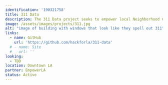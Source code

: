 ```yaml
---
identification: '190321758'
title: 311 Data
description: The 311 Data project seeks to empower local Neighborhood Councils to improve the ideation and analysis of their initiatives using the wealth of publicly available 311 data.
image: /assets/images/projects/311.jpg
alt: "image of building with windows that look like they spell out 311"
links: 
  - name: GitHub
    url: 'https://github.com/hackforla/311-data'
  # - name: Site
  #   url: ''
looking: 
  - TBD
location: Downtown LA
partner: EmpowerLA
status: Active
---
```

